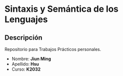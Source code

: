 # Sintaxis y Semántica de los Lenguajes

## Descripción

Repositorio para Trabajos Prácticos personales.

* Nombre: **Jiun Ming**
* Apellido: **Hsu**
* Curso: **K2032**
